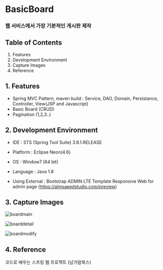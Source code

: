 # BasicBoard
### 웹 서비스에서 가장 기본적인 게시판 제작

## Table of Contents
1. Features
2. Development Environment
3. Capture Images
4. Reference


## 1. Features
   - Spring MVC Pattern, maven build
     : Service, DAO, Domain, Persistance, Controller, View(JSP and Javascript)
   - Basic Board (CRUD)
   - Pagination (1,2,3..)   

## 2. Development Environment
   - IDE : STS (Spring Tool Suite) 3.8.1.RELEASE
   - Platform : Eclipse Neon(4.6)
   - OS : Window7 (64 bit)
   - Language : Java 1.8

   - Using External : Bootstrap ADMIN LTE Template Responsive Web for admin page  (https://almsaeedstudio.com/preview)

## 3. Capture Images
![boardmain](https://cloud.githubusercontent.com/assets/21224368/20658284/05bb6544-b57f-11e6-8020-d407adfce098.JPG)

![boarddetail](https://cloud.githubusercontent.com/assets/21224368/20658286/05bc55c6-b57f-11e6-9d0a-60dd191ad652.JPG)

![boardmodify](https://cloud.githubusercontent.com/assets/21224368/20658285/05bb8db2-b57f-11e6-9556-b007cedb6610.JPG)
   		
## 4. Reference
코드로 배우는 스프링 웹 프로젝트 (남가람북스)
